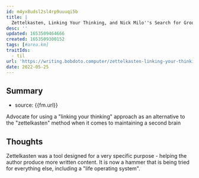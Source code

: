 ```yaml
---
id: m4yx8udsl2sl4rp9uuuqi5b
title: |
  Zettelkasten, Linking Your Thinking, and Nick Milo''s Search for Ground
desc: ''
updated: 1653509464666
created: 1653509300152
tags: [#area.km]
traitIds:
  - til
url: 'https://writing.bobdoto.computer/zettelkasten-linking-your-thinking-and-nick-milos-search-for-ground/'
date: 2022-05-25
---
```


## Summary
- source: {{fm.url}}

Advocate for using a "linking your thinking" approach as an alternative to the "zettelkasten" method when it comes to maintaining a second brain

## Thoughts

Zettelkasten was a tool designed for a very specific purpose - helping the author produce more written content. It is now a hammer that is being tried for everything else, including a "life operating system".

